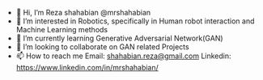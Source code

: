 - 👋 Hi, I’m Reza shahabian @mrshahabian
- 👀 I’m interested in Robotics, specifically in Human robot interaction and Machine Learning methods
- 🌱 I’m currently learning Generative Adversarial Network(GAN)
- 💞️ I’m looking to collaborate on GAN related Projects
- 📫 How to reach me Email: shahabian.reza@gmail.com Linkedin: https://www.linkedin.com/in/mrshahabian/  

<!---
mrshahabian/mrshahabian is a ✨ special ✨ repository because its `README.md` (this file) appears on your GitHub profile.
You can click the Preview link to take a look at your changes.
--->

